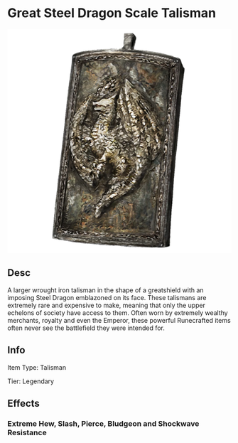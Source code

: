 # Great Steel Dragon Scale Talisman

![Copyrighted Image](GreatSteelDragonScaleTalisman.png)

## Desc

A larger wrought iron talisman in the shape of a greatshield with an imposing Steel Dragon emblazoned on its face. These talismans are extremely rare and expensive to make, meaning that only the upper echelons of society have access to them. Often worn by extremely wealthy merchants, royalty and even the Emperor, these powerful Runecrafted items often never see the battlefield they were intended for.

## Info

Item Type: Talisman

Tier: Legendary

## Effects

### Extreme Hew, Slash, Pierce, Bludgeon and Shockwave Resistance
